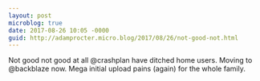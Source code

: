 ```yaml
---
layout: post
microblog: true
date: 2017-08-26 10:05 -0000
guid: http://adamprocter.micro.blog/2017/08/26/not-good-not.html
---
```

Not good not good at all @crashplan have ditched home users. Moving to @backblaze now. Mega initial upload pains (again) for the whole family. 
